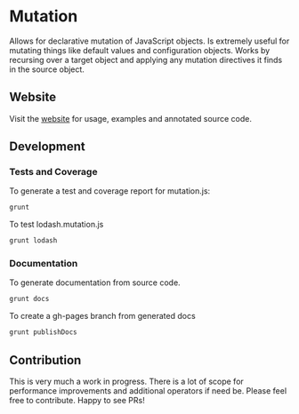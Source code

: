 # Mutation #

Allows for declarative mutation of JavaScript objects. Is extremely useful for mutating things like default values and configuration objects.
Works by recursing over a target object and applying any mutation directives it finds in the source object.

## Website ##

Visit the [website](http://dataminr.github.io/mutation) for usage, examples and annotated source code.

## Development ##

### Tests and Coverage ###

To generate a test and coverage report for mutation.js:

```javascript
grunt
```

To test lodash.mutation.js

```javascript
grunt lodash
```


### Documentation ###

To generate documentation from source code.

```javascript
grunt docs
```

To create a gh-pages branch from generated docs

```javascript
grunt publishDocs
```

## Contribution ##

This is very much a work in progress. There is a lot of scope for performance improvements and additional operators if need be.
Please feel free to contribute. Happy to see PRs!